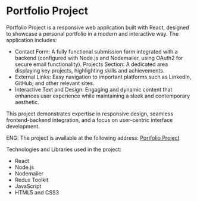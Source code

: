 # Portfolio Project

Portfolio Project is a responsive web application built with React, designed to showcase a personal portfolio in a modern and interactive way. The application includes:

* Contact Form: 
A fully functional submission form integrated with a backend (configured with Node.js and Nodemailer, using OAuth2 for secure email functionality).
Projects Section: 
A dedicated area displaying key projects, highlighting skills and achievements.
* External Links: 
Easy navigation to important platforms such as LinkedIn, GitHub, and other relevant sites.
* Interactive Text and Design: 
Engaging and dynamic content that enhances user experience while maintaining a sleek and contemporary aesthetic.

This project demonstrates expertise in responsive design, seamless frontend-backend integration, and a focus on user-centric interface development.

ENG: The project is available at the following address:
[Portfolio Project](https://anjax1999.github.io/portfolio-project/)

Technologies and Libraries used in the project: 

* React
* Node.js
* Nodemailer
* Redux Toolkit
* JavaScript
* HTML5 and CSS3
